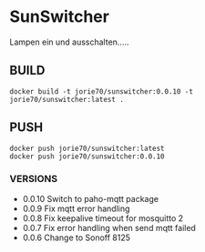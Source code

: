 # SunSwitcher

Lampen ein und ausschalten.....

## BUILD
```
docker build -t jorie70/sunswitcher:0.0.10 -t jorie70/sunswitcher:latest .
```

## PUSH

```
docker push jorie70/sunswitcher:latest
docker push jorie70/sunswitcher:0.0.10
```

### VERSIONS
- 0.0.10 Switch to paho-mqtt package
- 0.0.9 Fix mqtt error handling
- 0.0.8 Fix keepalive timeout for mosquitto 2
- 0.0.7 Fix error handling when send mqtt failed
- 0.0.6 Change to Sonoff 8125 


